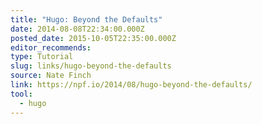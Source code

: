 ```yaml
---
title: "Hugo: Beyond the Defaults"
date: 2014-08-08T22:34:00.000Z
posted_date: 2015-10-05T22:35:00.000Z
editor_recommends:
type: Tutorial
slug: links/hugo-beyond-the-defaults
source: Nate Finch
link: https://npf.io/2014/08/hugo-beyond-the-defaults/
tool:
  - hugo
---
```





